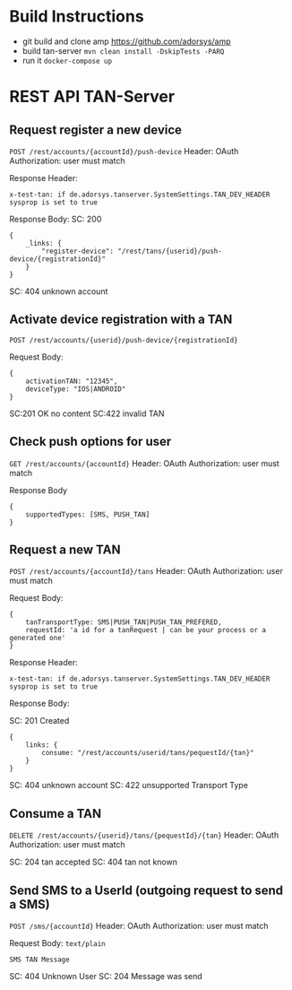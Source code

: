 # Build Instructions

 * git build and clone amp https://github.com/adorsys/amp
 * build tan-server `mvn clean install -DskipTests -PARQ`
 * run it `docker-compose up`

# REST API TAN-Server

## Request register a new device

`POST /rest/accounts/{accountId}/push-device`
Header: OAuth Authorization: user must match

Response Header:
	
	x-test-tan: if de.adorsys.tanserver.SystemSettings.TAN_DEV_HEADER sysprop is set to true
	
Response Body:
SC: 200

	{
		_links: {
			"register-device": "/rest/tans/{userid}/push-device/{registrationId}"
		}
	}
	
SC: 404 unknown account

## Activate device registration with a TAN

`POST /rest/accounts/{userid}/push-device/{registrationId}`

Request Body:

	{
		activationTAN: "12345",
		deviceType: "IOS|ANDROID"
	}
	
SC:201 OK no content
SC:422 invalid TAN


## Check push options for user
 
`GET /rest/accounts/{accountId}`
Header: OAuth Authorization: user must match

Response Body

	{
		supportedTypes: [SMS, PUSH_TAN]
	}

## Request a new TAN

`POST /rest/accounts/{accountId}/tans`
Header: OAuth Authorization: user must match

Request Body:
	
	{
		tanTransportType: SMS|PUSH_TAN|PUSH_TAN_PREFERED,
		requestId: 'a id for a tanRequest | can be your process or a generated one'
	}

Response Header:
	
	x-test-tan: if de.adorsys.tanserver.SystemSettings.TAN_DEV_HEADER sysprop is set to true
	
Response Body:

SC: 201 Created


	{
		links: {
			consume: "/rest/accounts/userid/tans/pequestId/{tan}"
		}
	}

SC: 404 unknown account
SC: 422 unsupported Transport Type

## Consume a TAN

`DELETE /rest/accounts/{userid}/tans/{pequestId}/{tan}`
Header: OAuth Authorization: user must match

SC: 204 tan accepted
SC: 404 tan not known

## Send SMS to a UserId (outgoing request to send a SMS)

`POST /sms/{accountId}`
Header: OAuth Authorization: user must match

Request Body: `text/plain`

	SMS TAN Message

SC: 404 Unknown User
SC: 204 Message was send








